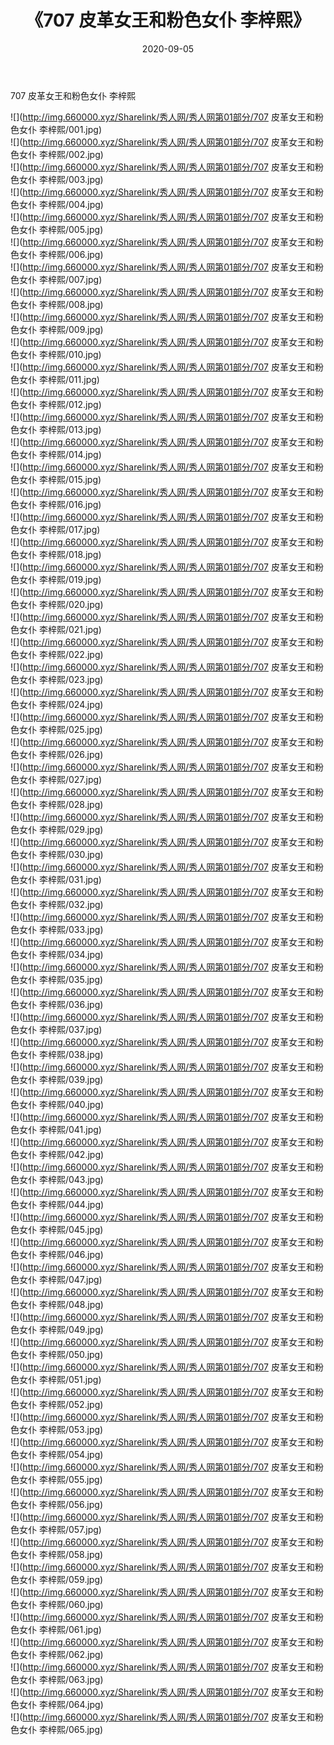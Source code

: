 ﻿---
layout: post
title:  《707 皮革女王和粉色女仆 李梓熙》
date:   2020-09-05
img: http://img.660000.xyz/Sharelink/秀人网/秀人网第01部分/707 皮革女王和粉色女仆 李梓熙/000.jpg
categories: [美女, 清纯, 唯美]
---

707 皮革女王和粉色女仆 李梓熙

  ![](http://img.660000.xyz/Sharelink/秀人网/秀人网第01部分/707 皮革女王和粉色女仆 李梓熙/001.jpg) <br> ![](http://img.660000.xyz/Sharelink/秀人网/秀人网第01部分/707 皮革女王和粉色女仆 李梓熙/002.jpg) <br> ![](http://img.660000.xyz/Sharelink/秀人网/秀人网第01部分/707 皮革女王和粉色女仆 李梓熙/003.jpg) <br> ![](http://img.660000.xyz/Sharelink/秀人网/秀人网第01部分/707 皮革女王和粉色女仆 李梓熙/004.jpg) <br> ![](http://img.660000.xyz/Sharelink/秀人网/秀人网第01部分/707 皮革女王和粉色女仆 李梓熙/005.jpg) <br> ![](http://img.660000.xyz/Sharelink/秀人网/秀人网第01部分/707 皮革女王和粉色女仆 李梓熙/006.jpg) <br> ![](http://img.660000.xyz/Sharelink/秀人网/秀人网第01部分/707 皮革女王和粉色女仆 李梓熙/007.jpg) <br> ![](http://img.660000.xyz/Sharelink/秀人网/秀人网第01部分/707 皮革女王和粉色女仆 李梓熙/008.jpg) <br> ![](http://img.660000.xyz/Sharelink/秀人网/秀人网第01部分/707 皮革女王和粉色女仆 李梓熙/009.jpg) <br> ![](http://img.660000.xyz/Sharelink/秀人网/秀人网第01部分/707 皮革女王和粉色女仆 李梓熙/010.jpg) <br> ![](http://img.660000.xyz/Sharelink/秀人网/秀人网第01部分/707 皮革女王和粉色女仆 李梓熙/011.jpg) <br> ![](http://img.660000.xyz/Sharelink/秀人网/秀人网第01部分/707 皮革女王和粉色女仆 李梓熙/012.jpg) <br> ![](http://img.660000.xyz/Sharelink/秀人网/秀人网第01部分/707 皮革女王和粉色女仆 李梓熙/013.jpg) <br> ![](http://img.660000.xyz/Sharelink/秀人网/秀人网第01部分/707 皮革女王和粉色女仆 李梓熙/014.jpg) <br> ![](http://img.660000.xyz/Sharelink/秀人网/秀人网第01部分/707 皮革女王和粉色女仆 李梓熙/015.jpg) <br> ![](http://img.660000.xyz/Sharelink/秀人网/秀人网第01部分/707 皮革女王和粉色女仆 李梓熙/016.jpg) <br> ![](http://img.660000.xyz/Sharelink/秀人网/秀人网第01部分/707 皮革女王和粉色女仆 李梓熙/017.jpg) <br> ![](http://img.660000.xyz/Sharelink/秀人网/秀人网第01部分/707 皮革女王和粉色女仆 李梓熙/018.jpg) <br> ![](http://img.660000.xyz/Sharelink/秀人网/秀人网第01部分/707 皮革女王和粉色女仆 李梓熙/019.jpg) <br> ![](http://img.660000.xyz/Sharelink/秀人网/秀人网第01部分/707 皮革女王和粉色女仆 李梓熙/020.jpg) <br> ![](http://img.660000.xyz/Sharelink/秀人网/秀人网第01部分/707 皮革女王和粉色女仆 李梓熙/021.jpg) <br> ![](http://img.660000.xyz/Sharelink/秀人网/秀人网第01部分/707 皮革女王和粉色女仆 李梓熙/022.jpg) <br> ![](http://img.660000.xyz/Sharelink/秀人网/秀人网第01部分/707 皮革女王和粉色女仆 李梓熙/023.jpg) <br> ![](http://img.660000.xyz/Sharelink/秀人网/秀人网第01部分/707 皮革女王和粉色女仆 李梓熙/024.jpg) <br> ![](http://img.660000.xyz/Sharelink/秀人网/秀人网第01部分/707 皮革女王和粉色女仆 李梓熙/025.jpg) <br> ![](http://img.660000.xyz/Sharelink/秀人网/秀人网第01部分/707 皮革女王和粉色女仆 李梓熙/026.jpg) <br> ![](http://img.660000.xyz/Sharelink/秀人网/秀人网第01部分/707 皮革女王和粉色女仆 李梓熙/027.jpg) <br> ![](http://img.660000.xyz/Sharelink/秀人网/秀人网第01部分/707 皮革女王和粉色女仆 李梓熙/028.jpg) <br> ![](http://img.660000.xyz/Sharelink/秀人网/秀人网第01部分/707 皮革女王和粉色女仆 李梓熙/029.jpg) <br> ![](http://img.660000.xyz/Sharelink/秀人网/秀人网第01部分/707 皮革女王和粉色女仆 李梓熙/030.jpg) <br> ![](http://img.660000.xyz/Sharelink/秀人网/秀人网第01部分/707 皮革女王和粉色女仆 李梓熙/031.jpg) <br> ![](http://img.660000.xyz/Sharelink/秀人网/秀人网第01部分/707 皮革女王和粉色女仆 李梓熙/032.jpg) <br> ![](http://img.660000.xyz/Sharelink/秀人网/秀人网第01部分/707 皮革女王和粉色女仆 李梓熙/033.jpg) <br> ![](http://img.660000.xyz/Sharelink/秀人网/秀人网第01部分/707 皮革女王和粉色女仆 李梓熙/034.jpg) <br> ![](http://img.660000.xyz/Sharelink/秀人网/秀人网第01部分/707 皮革女王和粉色女仆 李梓熙/035.jpg) <br> ![](http://img.660000.xyz/Sharelink/秀人网/秀人网第01部分/707 皮革女王和粉色女仆 李梓熙/036.jpg) <br> ![](http://img.660000.xyz/Sharelink/秀人网/秀人网第01部分/707 皮革女王和粉色女仆 李梓熙/037.jpg) <br> ![](http://img.660000.xyz/Sharelink/秀人网/秀人网第01部分/707 皮革女王和粉色女仆 李梓熙/038.jpg) <br> ![](http://img.660000.xyz/Sharelink/秀人网/秀人网第01部分/707 皮革女王和粉色女仆 李梓熙/039.jpg) <br> ![](http://img.660000.xyz/Sharelink/秀人网/秀人网第01部分/707 皮革女王和粉色女仆 李梓熙/040.jpg) <br> ![](http://img.660000.xyz/Sharelink/秀人网/秀人网第01部分/707 皮革女王和粉色女仆 李梓熙/041.jpg) <br> ![](http://img.660000.xyz/Sharelink/秀人网/秀人网第01部分/707 皮革女王和粉色女仆 李梓熙/042.jpg) <br> ![](http://img.660000.xyz/Sharelink/秀人网/秀人网第01部分/707 皮革女王和粉色女仆 李梓熙/043.jpg) <br> ![](http://img.660000.xyz/Sharelink/秀人网/秀人网第01部分/707 皮革女王和粉色女仆 李梓熙/044.jpg) <br> ![](http://img.660000.xyz/Sharelink/秀人网/秀人网第01部分/707 皮革女王和粉色女仆 李梓熙/045.jpg) <br> ![](http://img.660000.xyz/Sharelink/秀人网/秀人网第01部分/707 皮革女王和粉色女仆 李梓熙/046.jpg) <br> ![](http://img.660000.xyz/Sharelink/秀人网/秀人网第01部分/707 皮革女王和粉色女仆 李梓熙/047.jpg) <br> ![](http://img.660000.xyz/Sharelink/秀人网/秀人网第01部分/707 皮革女王和粉色女仆 李梓熙/048.jpg) <br> ![](http://img.660000.xyz/Sharelink/秀人网/秀人网第01部分/707 皮革女王和粉色女仆 李梓熙/049.jpg) <br> ![](http://img.660000.xyz/Sharelink/秀人网/秀人网第01部分/707 皮革女王和粉色女仆 李梓熙/050.jpg) <br> ![](http://img.660000.xyz/Sharelink/秀人网/秀人网第01部分/707 皮革女王和粉色女仆 李梓熙/051.jpg) <br> ![](http://img.660000.xyz/Sharelink/秀人网/秀人网第01部分/707 皮革女王和粉色女仆 李梓熙/052.jpg) <br> ![](http://img.660000.xyz/Sharelink/秀人网/秀人网第01部分/707 皮革女王和粉色女仆 李梓熙/053.jpg) <br> ![](http://img.660000.xyz/Sharelink/秀人网/秀人网第01部分/707 皮革女王和粉色女仆 李梓熙/054.jpg) <br> ![](http://img.660000.xyz/Sharelink/秀人网/秀人网第01部分/707 皮革女王和粉色女仆 李梓熙/055.jpg) <br> ![](http://img.660000.xyz/Sharelink/秀人网/秀人网第01部分/707 皮革女王和粉色女仆 李梓熙/056.jpg) <br> ![](http://img.660000.xyz/Sharelink/秀人网/秀人网第01部分/707 皮革女王和粉色女仆 李梓熙/057.jpg) <br> ![](http://img.660000.xyz/Sharelink/秀人网/秀人网第01部分/707 皮革女王和粉色女仆 李梓熙/058.jpg) <br> ![](http://img.660000.xyz/Sharelink/秀人网/秀人网第01部分/707 皮革女王和粉色女仆 李梓熙/059.jpg) <br> ![](http://img.660000.xyz/Sharelink/秀人网/秀人网第01部分/707 皮革女王和粉色女仆 李梓熙/060.jpg) <br> ![](http://img.660000.xyz/Sharelink/秀人网/秀人网第01部分/707 皮革女王和粉色女仆 李梓熙/061.jpg) <br> ![](http://img.660000.xyz/Sharelink/秀人网/秀人网第01部分/707 皮革女王和粉色女仆 李梓熙/062.jpg) <br> ![](http://img.660000.xyz/Sharelink/秀人网/秀人网第01部分/707 皮革女王和粉色女仆 李梓熙/063.jpg) <br> ![](http://img.660000.xyz/Sharelink/秀人网/秀人网第01部分/707 皮革女王和粉色女仆 李梓熙/064.jpg) <br> ![](http://img.660000.xyz/Sharelink/秀人网/秀人网第01部分/707 皮革女王和粉色女仆 李梓熙/065.jpg) <br>